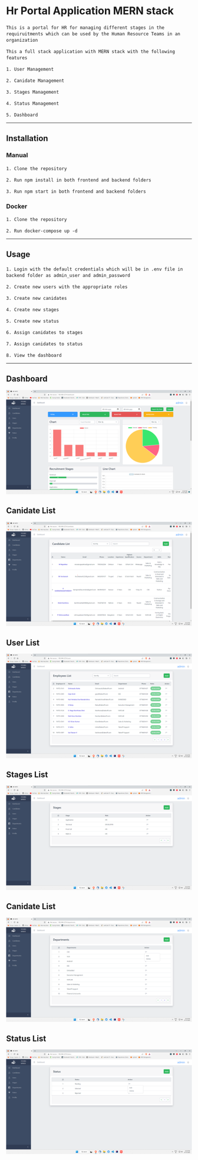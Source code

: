 # Hr Portal Application MERN stack

`This is a portal for HR for managing different stages in the requiruitments which can be used by the Human Resource Teams in an organization`


`This a full stack application with MERN stack with the following features`

`1. User Management`

`2. Canidate Management`  

`3. Stages Management`

`4. Status Management`

`5. Dashboard`

<hr/>

## Installation

### Manual

`1. Clone the repository`

`2. Run npm install in both frontend and backend folders`

`3. Run npm start in both frontend and backend folders`

### Docker

`1. Clone the repository`

`2. Run docker-compose up -d`

<hr/>

## Usage
`1. Login with the default credentials which will be in .env file in backend folder as admin_user and admin_password`

`2. Create new users with the appropriate roles`

`3. Create new canidates`

`4. Create new stages`

`5. Create new status`

`6. Assign canidates to stages`

`7. Assign canidates to status`

`8. View the dashboard`

<hr/>

## Dashboard

<img src="./screenshots/one.png"/>

## Canidate List
<img src="./screenshots/two.png"/>

## User List
<img src="./screenshots/three.png"/>

## Stages List
<img src="./screenshots/four.png"/>

## Canidate List
<img src="./screenshots/five.png"/>

## Status List
<img src="./screenshots/six.png"/>